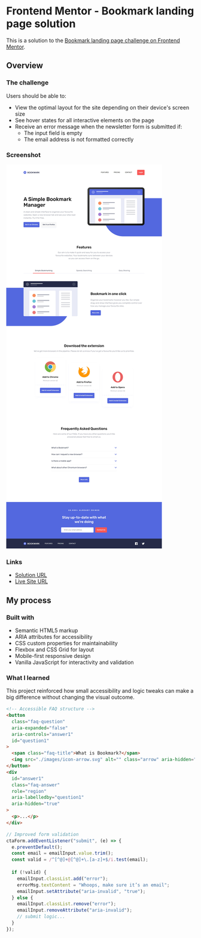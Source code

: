 # Frontend Mentor - Bookmark landing page solution

This is a solution to the [Bookmark landing page challenge on Frontend Mentor](https://www.frontendmentor.io/challenges/bookmark-landing-page-5d0b588a9edda32581d29158).

## Overview

### The challenge

Users should be able to:

- View the optimal layout for the site depending on their device's screen size
- See hover states for all interactive elements on the page
- Receive an error message when the newsletter form is submitted if:
  - The input field is empty
  - The email address is not formatted correctly

### Screenshot

![](./screenshot.jpg)

### Links

- [Solution URL](https://github.com/MaxCoder-mc/Bookmark-landing-page.git)
- [Live Site URL](https://maxcoder-mc.github.io/Bookmark-landing-page/)

## My process

### Built with

- Semantic HTML5 markup
- ARIA attributes for accessibility
- CSS custom properties for maintainability
- Flexbox and CSS Grid for layout
- Mobile-first responsive design
- Vanilla JavaScript for interactivity and validation

### What I learned

This project reinforced how small accessibility and logic tweaks can make a big difference without changing the visual outcome.

```html
<!-- Accessible FAQ structure -->
<button
  class="faq-question"
  aria-expanded="false"
  aria-controls="answer1"
  id="question1"
>
  <span class="faq-title">What is Bookmark?</span>
  <img src="./images/icon-arrow.svg" alt="" class="arrow" aria-hidden="true" />
</button>
<div
  id="answer1"
  class="faq-answer"
  role="region"
  aria-labelledby="question1"
  aria-hidden="true"
>
  <p>...</p>
</div>
```

```js
// Improved form validation
ctaForm.addEventListener("submit", (e) => {
  e.preventDefault();
  const email = emailInput.value.trim();
  const valid = /^[^@]+@[^@]+\.[a-z]+$/i.test(email);

  if (!valid) {
    emailInput.classList.add("error");
    errorMsg.textContent = "Whoops, make sure it’s an email";
    emailInput.setAttribute("aria-invalid", "true");
  } else {
    emailInput.classList.remove("error");
    emailInput.removeAttribute("aria-invalid");
    // submit logic...
  }
});
```
